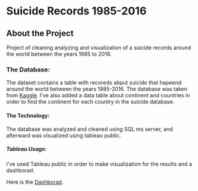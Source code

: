 # Suicide Records 1985-2016

## About the Project
Project of cleaning analyzing and visualization of a suicide records around the world between the years 1985 to 2016.


### The Database:
The dataset contains a table with recoreds abput suicide that hapeend around the world between the years 1985-2016.
The database was taken from [Kaggle](https://www.kaggle.com/datasets/russellyates88/suicide-rates-overview-1985-to-2016/).
I've also added a data table about continent and countries in order to find the continent for each country in the suicide database.


#### The Technology:

The database was analyzed and cleaned using SQL ms server, and afterward was visualized using tableau public.


##### Tableau Usage:
I've used Tableau public in order to make visualization for the results and a dashborad.

Here is the [Dashborad](https://public.tableau.com/app/profile/shir.meir/viz/SuicidesRates1985-2016/Dashboard1/).
